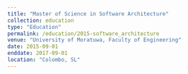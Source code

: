 ```yaml
---
title: "Master of Science in Software Architecture"
collection: education
type: "Education"
permalink: /education/2015-software_architecture
venue: "University of Moratuwa, Faculty of Engineering"
date: 2015-09-01
enddate: 2017-09-01
location: "Colombo, SL"
---
```


